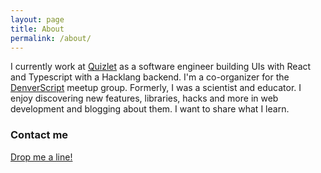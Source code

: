 ```yaml
---
layout: page
title: About
permalink: /about/
---
```


I currently work at [Quizlet](https://www.quizlet.com/) as a software engineer building UIs with React and Typescript with a Hacklang backend. I'm a co-organizer for the [DenverScript](https://www.meetup.com/DenverScript/) meetup group. Formerly, I was a scientist and educator. I enjoy discovering new features, libraries, hacks and more in web development and blogging about them. I want to share what I learn. 


### Contact me

[Drop me a line!](mailto:me@mikedoescoding.com)
